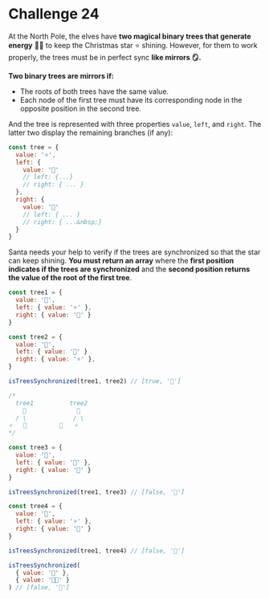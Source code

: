 Challenge 24
====

At the North Pole, the elves have **two magical binary trees that generate energy** 🌲🌲 to keep the Christmas star ⭐️ shining. However, for them to work properly, the trees must be in perfect sync **like mirrors 🪞.**

**Two binary trees are mirrors if:**

* The roots of both trees have the same value.
* Each node of the first tree must have its corresponding node in the opposite position in the second tree.

And the tree is represented with three properties `value`, `left`, and `right`. The latter two display the remaining branches (if any):

```javascript
const tree = {
  value: '⭐️',
  left: {
    value: '🎅'
    // left: {...}
    // right: { ... }
  },
  right: {
    value: '🎁'
    // left: { ... }
    // right: { ...&nbsp;}
  }
}
```

Santa needs your help to verify if the trees are synchronized so that the star can keep shining. **You must return an array** where the **first position indicates if the trees are synchronized** and the **second position returns the value of the root of the first tree**.

```javascript
const tree1 = {
  value: '🎄',
  left: { value: '⭐' },
  right: { value: '🎅' }
}

const tree2 = {
  value: '🎄',
  left: { value: '🎅' }
  right: { value: '⭐' },
}

isTreesSynchronized(tree1, tree2) // [true, '🎄']

/*
  tree1          tree2
    🎄              🎄
  / \             / \
⭐   🎅         🎅   ⭐
*/

const tree3 = {
  value: '🎄',
  left: { value: '🎅' },
  right: { value: '🎁' }
}

isTreesSynchronized(tree1, tree3) // [false, '🎄']

const tree4 = {
  value: '🎄',
  left: { value: '⭐' },
  right: { value: '🎅' }
}

isTreesSynchronized(tree1, tree4) // [false, '🎄']

isTreesSynchronized(
  { value: '🎅' },
  { value: '🧑‍🎄' }
) // [false, '🎅']
```
